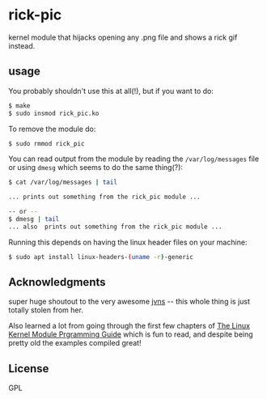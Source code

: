 # rick-pic
kernel module that hijacks opening any .png file and shows
a rick gif instead.

## usage
You probably shouldn't use this at all(!), but if you want to do:

```sh
$ make
$ sudo insmod rick_pic.ko
```

To remove the module do:
```sh
$ sudo rmmod rick_pic
```

You can read output from the module by reading the
`/var/log/messages` file or using `dmesg` which seems to do
the same thing(?):

```sh
$ cat /var/log/messages | tail

... prints out something from the rick_pic module ...

-- or --
$ dmesg | tail
... also  prints out something from the rick_pic module ...
```

Running this depends on having the linux header files on your machine:

```sh
$ sudo apt install linux-headers-(uname -r)-generic
```
## Acknowledgments
super huge shoutout to the very awesome
[jvns](https://jvns.ca/blog/2014/09/18/you-can-be-a-kernel-hacker)
 -- this whole thing is just totally stolen from her.

 Also learned a lot from going through the first few chapters of
 [The Linux Kernel Module Prgramming
 Guide](https://tldp.org/LDP/lkmpg/2.6/html/lkmpg.html#AEN245)
 which is fun to read, and despite being pretty old the examples compiled 
 great!

## License
GPL
